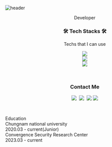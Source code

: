 ![header](https://capsule-render.vercel.app/api?type=soft&color=auto&height=150&section=header&text=RAKKUNN&fontSize=70&animation=twinkling)

<p align="center">Developer</p>

<h3 align="center">🛠 Tech Stacks 🛠</h3>

<p align="center"> Techs that I can use</p>

<p align="center">
  <a href="https://skillicons.dev">
    <img src="https://skillicons.dev/icons?i=c,cpp,java,py" /><br>
    <img src="https://skillicons.dev/icons?i=git,github,bitbucket,gitlab" /><br>
    <img src="https://skillicons.dev/icons?i=linux,windows,vscode,vim" />
  </a>
</p>

<br>

<h3 align="center"> Contact Me  </h3>
<p align="center">
  <a href="https://velog.io/@rakkunn/posts"><img src="https://img.shields.io/badge/Tech%20Blog-11B48A?style=flat-square&logo=Vimeo&logoColor=white&link=https://velog.io/@pencil2948"/></a>&nbsp
  <a href="https://www.instagram.com/wood_in_im/"><img src="https://img.shields.io/badge/Instagram-E4405F?style=flat-square&logo=Instagram&logoColor=white&link=https://www.instagram.com/wood_in_im/"/></a>&nbsp
  <a href="pencil2948@gmail.com"><img src="https://img.shields.io/badge/Gmail-d14836?style=flat-square&logo=Gmail&logoColor=white&link=pencil2948@gmail.com"/></a>
  <a href="woojinim64@gmail.com"><img src="https://img.shields.io/badge/Gmail-d14836?style=flat-square&logo=Gmail&logoColor=white&link=pencil2948@gmail.com"/></a>
</p>
<br>
<p>
  Education
  <br>
      Chungnam national university
  <br>
      2020.03 - current(Junior)
  <br>
      Convergence Security Research Center
  <br>
      2023.03 - current
</p>
